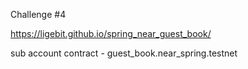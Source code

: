 Challenge #4

https://ligebit.github.io/spring_near_guest_book/

sub account contract - guest_book.near_spring.testnet

